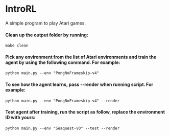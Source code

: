 # IntroRL
A simple program to play Atari games.

#### Clean up the output folder by running:
```
make clean
```

#### Pick any environment from the list of Atari environments and train the agent by using the following command. For example:
```
python main.py --env "PongNoFrameskip-v4"
```

#### To see how the agent learns, pass --render when running script. For example:
```
python main.py --env "PongNoFrameskip-v4" --render
```

#### Test agent after training, run the script as follow, replace the environment ID with yours:
```
python main.py --env "Seaquest-v0" --test --render
```
